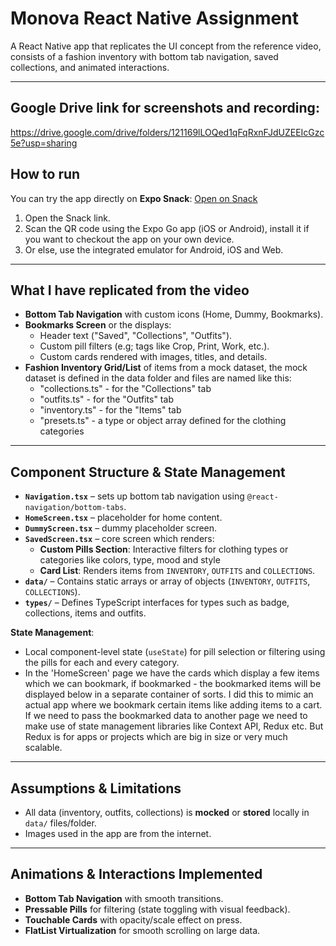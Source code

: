 # Monova React Native Assignment

A React Native app that replicates the UI concept from the reference video, consists of a fashion inventory with bottom tab navigation, saved collections, and animated interactions.

---
## Google Drive link for screenshots and recording: 
https://drive.google.com/drive/folders/121169lLOQed1qFqRxnFJdUZEEIcGzc5e?usp=sharing

## How to run

You can try the app directly on **Expo Snack**:
[Open on Snack](https://snack.expo.dev/@jayanthsrinivasan/monova---jayanth_srinivasan) 

1. Open the Snack link.
2. Scan the QR code using the Expo Go app (iOS or Android), install it if you want to checkout the app on your own device.
3. Or else, use the integrated emulator for Android, iOS and Web.

---

## What I have replicated from the video

* **Bottom Tab Navigation** with custom icons (Home, Dummy, Bookmarks).
* **Bookmarks Screen** or the  displays:
  * Header text ("Saved", "Collections", "Outfits").
  * Custom pill filters (e.g; tags like Crop, Print, Work, etc.).
  * Custom cards rendered with images, titles, and details.
* **Fashion Inventory Grid/List** of items from a mock dataset, the mock dataset is defined in the data folder and files are named like this: 
  * "collections.ts" - for the "Collections" tab
  * "outfits.ts" - for the "Outfits" tab
  * "inventory.ts" - for the "Items" tab
  * "presets.ts" - a type or object array defined for the clothing categories 

---

## Component Structure & State Management

* **`Navigation.tsx`** – sets up bottom tab navigation using `@react-navigation/bottom-tabs`.
* **`HomeScreen.tsx`** – placeholder for home content.
* **`DummyScreen.tsx`** – dummy placeholder screen.
* **`SavedScreen.tsx`** – core screen which renders:
  * **Custom Pills Section**: Interactive filters for clothing types or categories like colors, type, mood and style
  * **Card List**: Renders items from `INVENTORY`, `OUTFITS` and `COLLECTIONS`.
* **`data/`** – Contains static arrays or array of objects (`INVENTORY`, `OUTFITS`, `COLLECTIONS`).
* **`types/`** – Defines TypeScript interfaces for types such as badge, collections, items and outfits.

**State Management**:
* Local component-level state (`useState`) for pill selection or filtering using the pills for each and every category.
* In the 'HomeScreen' page we have the cards which display a few items which we can bookmark, if bookmarked - the bookmarked items will be displayed below in a separate container of sorts. I did this to mimic an actual app where we bookmark certain items like adding items to a cart. If we need to pass the bookmarked data to another page we need to make use of state management libraries like Context API, Redux etc. But Redux is for apps or projects which are big in size or very much scalable.  
---

## Assumptions & Limitations

* All data (inventory, outfits, collections) is **mocked** or **stored** locally in `data/` files/folder.
* Images used in the app are from the internet. 

---

## Animations & Interactions Implemented

* **Bottom Tab Navigation** with smooth transitions.
* **Pressable Pills** for filtering (state toggling with visual feedback).
* **Touchable Cards** with opacity/scale effect on press.
* **FlatList Virtualization** for smooth scrolling on large data.
